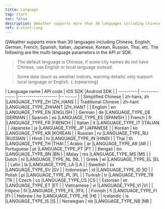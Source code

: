 ```yaml
---
title: Language
tag: start
toc: false
description: QWeather supports more than 30 languages ​​including Chinese, English, German, French, Spanish, Italian, Japanese, Korean, Russian, Thai, etc., and can be called at any time with the lang parameter
ref: 4-start-lang
---
```


QWeather supports more than 30 languages ​​including Chinese, English, German, French, Spanish, Italian, Japanese, Korean, Russian, Thai, etc. The following are the multi-language parameters in the API or SDK.

> The default language is Chinese, if some city names do not have Chinese, use English or local language instead.

> Some data (such as weather indices, warning details) only support local language or English.
{:.bqwarning}

| Language name | API code | iOS SDK  |Android SDK  |
| ----------| -------------- |-------------------- |-- ------ |
| Simplified Chinese | zh-hans, zh |LANGUAGE_TYPE_ZH |ZH_HANS |
| Traditional Chinese | zh-hant |LANGUAGE_TYPE_ZHHANT |ZH_HANT |
| English | en |LANGUAGE_TYPE_EN |ENGLISH |
| German | de |LANGUAGE_TYPE_DE |GERMAN |
| Spanish | es |LANGUAGE_TYPE_ES |SPANISH |
| French | fr |LANGUAGE_TYPE_FR |FRENCH |
| Italian | it |LANGUAGE_TYPE_IT |ITALIAN |
| Japanese | ja |LANGUAGE_TYPE_JP |JAPANESE |
| Korean | ko |LANGUAGE_TYPE_KR |KOREAN |
| Russian | ru |LANGUAGE_TYPE_RU |RUSSIAN |
| Hindi | hi |LANGUAGE_TYPE_IN |HINDI |
| Thai | th |LANGUAGE_TYPE_TH |THAI |
| Arabic | ar |LANGUAGE_TYPE_AR |AR |
| Portuguese | pt |LANGUAGE_TYPE_PT |PT |
| Bengali | bn |LANGUAGE_TYPE_BN |BN |
| Malay | ms |LANGUAGE_TYPE_MS |MS |
| Dutch | nl |LANGUAGE_TYPE_NL |NL |
| Greek | el |LANGUAGE_TYPE_EL |EL |
| Latin | la |LANGUAGE_TYPE_LA |LA |
| Swedish | sv |LANGUAGE_TYPE_SV |SV |
| Indonesian | id |LANGUAGE_TYPE_ID |ID |
| Polish | pl |LANGUAGE_TYPE_PL |PL |
| Turkish | tr |LANGUAGE_TYPE_TR |TR |
| Czech | cs |LANGUAGE_TYPE_CS |CS |
| Estonian | et |LANGUAGE_TYPE_ET |ET |
| Vietnamese | vi |LANGUAGE_TYPE_VI |VI |
| Filipino | fil |LANGUAGE_TYPE_FIL |fFIL |
| Finnish | fi |LANGUAGE_TYPE_FI |FI |
| Hebrew | he |LANGUAGE_TYPE_HE |HE |
| Icelandic | is |LANGUAGE_TYPE_IS |IS |
| Norwegian | nb |LANGUAGE_TYPE_NB |NB |